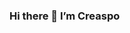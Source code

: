 ### Hi there 👋 I’m Creaspo

<!--
**creaspo23/creaspo23** is a ✨ _special_ ✨ repository because its `README.md` (this file) appears on your GitHub profile.

Here are some ideas to get you started:

- 🔭 I’m currently working as Freelancer 
- 🌱 I’m currently learning Flutter 
- 💬 Ask me about laravel
- 📫 How to reach me:@cre_al
- ⚡ Fun fact: testing always win 💙
-->
